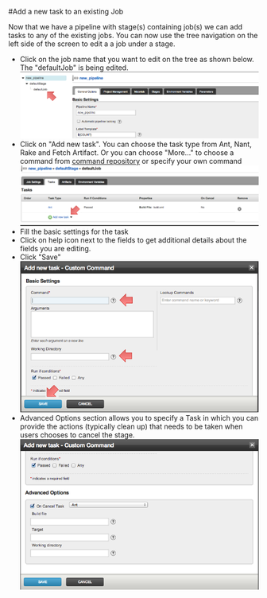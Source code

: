 #Add a new task to an existing Job

Now that we have a pipeline with stage(s) containing job(s) we can add tasks to any of the existing jobs. You can now use the tree navigation on the left side of the screen to edit a a job under a stage.

-   Click on the job name that you want to edit on the tree as shown below. The "defaultJob" is being edited.
![](../resources/images/cruise/admin/add_task/edit_job_link_on_tree.png)
-   Click on "Add new task". You can choose the task type from Ant, Nant, Rake and Fetch Artifact. Or you can choose "More..." to choose a command from [command repository](../advanced_usage/command_repository.md) or specify your own command
![](../resources/images/cruise/admin/add_task/add_new_task_link.png)
-   Fill the basic settings for the task
-   Click on help icon next to the fields to get additional details about the fields you are editing.
-   Click "Save"
![](../resources/images/cruise/admin/add_task/add_new_task_window.png)
-   Advanced Options section allows you to specify a Task in which you can provide the actions (typically clean up) that needs to be taken when users chooses to cancel the stage.
![](../resources/images/cruise/admin/add_task/add_on_cancel_task.png)